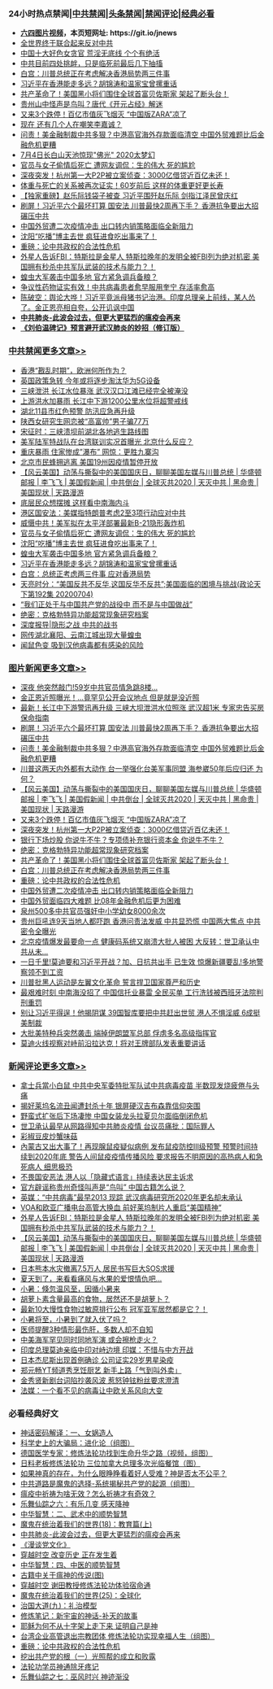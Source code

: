 <div id="tt">
<h3>24小时热点禁闻|<a href="#%E4%B8%AD%E5%85%B1%E7%A6%81%E9%97%BB%E6%9B%B4%E5%A4%9A%E6%96%87%E7%AB%A0">中共禁闻</a>|<a href="#%E5%9B%BE%E7%89%87%E6%96%B0%E9%97%BB%E6%9B%B4%E5%A4%9A%E6%96%87%E7%AB%A0">头条禁闻</a>|<a href="#%E6%96%B0%E9%97%BB%E8%AF%84%E8%AE%BA%E6%9B%B4%E5%A4%9A%E6%96%87%E7%AB%A0">禁闻评论|<a href="#%E5%BF%85%E7%9C%8B%E7%BB%8F%E5%85%B8%E5%A5%BD%E6%96%87">经典必看</a></h3>
<ul>
<li><b><a href="http://d1.bdrive.tk/64.mp4" target="_blank">六四图片视频</a>，本页短网址: https://git.io/jnews</b></li>
<li><a href="https://github.com/fqnews/bnews/blob/master/cbnews/20200705/1355774.md">全世界终于联合起来反对中共</a></li>
<li><a href="https://github.com/fqnews/bnews/blob/master/cnnews/20200705/1355894.md">中国十大好色女贪官 荒淫无底线 个个有绝活</a></li>
<li><a href="https://github.com/fqnews/bnews/blob/master/comments/20200705/783193.md">中共目前四处挑衅，只是临死前最后几下抽搐</a></li>
<li><a href="https://github.com/fqnews/bnews/blob/master/topimagenews/20200705/1355825.md">白宫：川普总统正在考虑解决香港局势两三件事</a></li>
<li><a href="https://github.com/fqnews/bnews/blob/master/cbnews/20200705/1355976.md">习近平在香港能走多远？胡锦涛和温家宝曾摞重话</a></li>
<li><a href="https://github.com/fqnews/bnews/blob/master/topimagenews/20200705/1355904.md">共产革命了！美国黑小将们围住全球首富贝佐斯家 架起了断头台！</a></li>
<li><a href="https://github.com/fqnews/bnews/blob/master/cbnews/20200705/1355889.md">贵州山中怪声是鸟叫？唐代《开元占经》解迷</a></li>
<li><a href="https://github.com/fqnews/bnews/blob/master/topimagenews/20200705/1355988.md">又来3个跌停！百亿市值灰飞烟灭 “中国版ZARA”凉了</a></li>
<li><a href="https://github.com/fqnews/bnews/blob/master/finance/20200705/1355965.md">现在 还有几个人在嘲笑李嘉诚？</a></li>
<li><a href="https://github.com/fqnews/bnews/blob/master/topimagenews/20200705/1356105.md">问责！美金融制裁中共多狠？中港高官海外存款面临清空 中国外贸难题比后金融危机更糟</a></li>
<li><a href="https://github.com/fqnews/bnews/blob/master/comments/20200705/1355785.md">7月4日长白山天池惊现&quot;佛光&quot; 2020太梦幻</a></li>
<li><a href="https://github.com/fqnews/bnews/blob/master/cbnews/20200705/1356034.md">官员与女子偷情后死亡 遭网友调侃：生的伟大 死的尴尬</a></li>
<li><a href="https://github.com/fqnews/bnews/blob/master/topimagenews/20200705/1355987.md">深夜突发！杭州第一大P2P被立案侦查：3000亿借贷近百亿未还！</a></li>
<li><a href="https://github.com/fqnews/bnews/blob/master/health/20200705/1355852.md">体重与死亡的关系被再次证实！60岁前后 这样的体重更好更长寿</a></li>
<li><a href="https://github.com/fqnews/bnews/blob/master/comments/20200705/1355968.md">【独家重磅】赵乐际钱袋子被查 习近平围歼赵乐际 剑指江泽民曾庆红</a></li>
<li><a href="https://github.com/fqnews/bnews/blob/master/topimagenews/20200705/1356147.md">刷屏！习近平六个最坏打算 国安法 川普最快2周再下手？ 香港抗争要出大招碾压中共</a></li>
<li><a href="https://github.com/fqnews/bnews/blob/master/topimagenews/20200705/1355758.md">中国外贸遭二次疫情冲击 出口转内销策略面临全新阻力</a></li>
<li><a href="https://github.com/fqnews/bnews/blob/master/cbnews/20200705/1356033.md">沈阳“吃播”博主去世 疯狂进食吃出事来了！</a></li>
<li><a href="https://github.com/fqnews/bnews/blob/master/comments/20200705/783271.md">重磅：论中共政权的合法性危机</a></li>
<li><a href="https://github.com/fqnews/bnews/blob/master/comments/20200705/1356057.md">外星人告诉FBI：特斯拉是金星人 特斯拉晚年的发明全被FBI列为绝对机密 美国拥有秒杀中共军队武装的技术与能力？！</a></li>
<li><a href="https://github.com/fqnews/bnews/blob/master/cbnews/20200705/1355989.md">蝗虫大军袭击中国多地 官方紧急调兵备粮？</a></li>
<li><a href="https://github.com/fqnews/bnews/blob/master/cnnews/20200705/1355778.md">争议性药物证实有效！中共病毒患者愈早服用奎宁 存活率愈高</a></li>
<li><a href="https://github.com/fqnews/bnews/blob/master/bannedvideo/20200705/1355788.md">陈破空：舆论大哗！习近平竟派母猪书记治港。印度总理亲上前线，某人怂了。金正恩亮相自夸，公开讥讽中国</a></li>
<li><b><a href="https://github.com/fqnews/bnews/blob/master/comments/20200211/1275071.md" target="_blank">中共肺炎-此波会过去，但更大更猛烈的瘟疫会再来</a></b></li>
<li><b><a href="https://github.com/fqnews/bnews/blob/master/comments/20200207/1272816.md" target="_blank">《刘伯温碑记》预言避开武汉肺炎的妙招（修订版）</a></b></li>
</ul>
</div>

<div class="catlist">
<h3><a href="https://github.com/fqnews/bnews/blob/master/cbnews/" target="_blank">中共禁闻</a><span><a href="https://github.com/fqnews/bnews/blob/master/cbnews/" target="_blank" rel="nofollow">更多文章>></a></span></h3>
<ul>
<li><a href="https://github.com/fqnews/bnews/blob/master/cbnews/20200705/1356212.md" target="_blank">香港“戡乱时期”，欧洲何所作为？</a></li>
<li><a href="https://github.com/fqnews/bnews/blob/master/cbnews/20200705/1356180.md" target="_blank">英国政策急转 今年或将逐步淘汰华为5G设备</a></li>
<li><a href="https://github.com/fqnews/bnews/blob/master/cbnews/20200705/1356177.md" target="_blank">三峡泄洪 长江水位暴涨 武汉汉口江滩已经完全被淹没</a></li>
<li><a href="https://github.com/fqnews/bnews/blob/master/cbnews/20200705/1356175.md" target="_blank">上游洪水加暴雨 长江中下游1200公里水位将超警戒线</a></li>
<li><a href="https://github.com/fqnews/bnews/blob/master/cbnews/20200705/1356174.md" target="_blank">湖北11县市红色预警 防汛应急再升级</a></li>
<li><a href="https://github.com/fqnews/bnews/blob/master/cbnews/20200705/1356130.md" target="_blank">陕西女研究生网恋被“高富帅”男子骗77万</a></li>
<li><a href="https://github.com/fqnews/bnews/blob/master/cbnews/20200705/783269.md" target="_blank">宋征时：三峡溃坝前湖北各地逃生路线图</a></li>
<li><a href="https://github.com/fqnews/bnews/blob/master/cbnews/20200705/1356072.md" target="_blank">美军陆军特战队在台湾联训实况首曝光 北京什么反应？</a></li>
<li><a href="https://github.com/fqnews/bnews/blob/master/cbnews/20200705/1356064.md" target="_blank">重庆暴雨 住家惨成&#8221;瀑布&#8221; 网惊：更胜九寨沟</a></li>
<li><a href="https://github.com/fqnews/bnews/blob/master/cbnews/20200705/1355954.md" target="_blank">北京市民蜂拥逃离 美国19州因疫情暂停开放</a></li>
<li><a href="https://github.com/fqnews/bnews/blob/master/comments/20200705/1356016.md" target="_blank">【风云美国】动荡与撕裂中的美国国庆日，聊聊美国左媒与川普总统 | 华盛顿邮报 | 李飞飞 | 美国假新闻 | 中共倒台 | 全球灭共2020 | 天灭中共 | 黑命贵 | 美国现状 | 天路漫游</a></li>
<li><a href="https://github.com/fqnews/bnews/blob/master/cbnews/20200705/1356037.md" target="_blank">底层民众想摆摊 这样看中南海内斗</a></li>
<li><a href="https://github.com/fqnews/bnews/blob/master/cbnews/20200705/1356036.md" target="_blank">港区国安法：美媒指特朗普考虑2至3项行动应对中共</a></li>
<li><a href="https://github.com/fqnews/bnews/blob/master/cbnews/20200705/1356035.md" target="_blank">威慑中共！美军拟在太平洋部署最新B-21隐形轰炸机</a></li>
<li><a href="https://github.com/fqnews/bnews/blob/master/cbnews/20200705/1356034.md" target="_blank">官员与女子偷情后死亡 遭网友调侃：生的伟大 死的尴尬</a></li>
<li><a href="https://github.com/fqnews/bnews/blob/master/cbnews/20200705/1356033.md" target="_blank">沈阳“吃播”博主去世 疯狂进食吃出事来了！</a></li>
<li><a href="https://github.com/fqnews/bnews/blob/master/cbnews/20200705/1355989.md" target="_blank">蝗虫大军袭击中国多地 官方紧急调兵备粮？</a></li>
<li><a href="https://github.com/fqnews/bnews/blob/master/cbnews/20200705/1355976.md" target="_blank">习近平在香港能走多远？胡锦涛和温家宝曾摞重话</a></li>
<li><a href="https://github.com/fqnews/bnews/blob/master/cbnews/20200705/1355956.md" target="_blank">白宫：总统正考虑两三件事 应对香港局势</a></li>
<li><a href="https://github.com/fqnews/bnews/blob/master/cbnews/20200705/1355951.md" target="_blank">天亮时分：“美国反共不反华,这国反华不反共”;美国面临的困境与挑战(政论天下第192集 20200704)</a></li>
<li><a href="https://github.com/fqnews/bnews/blob/master/cbnews/20200705/1355950.md" target="_blank">“我们正处于与中国共产党的战役中 而不是与中国做战”</a></li>
<li><a href="https://github.com/fqnews/bnews/blob/master/comments/20200705/783265.md" target="_blank">绝密：克格勃特异功能超常现象研究档案</a></li>
<li><a href="https://github.com/fqnews/bnews/blob/master/cbnews/20200705/1355926.md" target="_blank">深度报导|隐形之战 中共的战书</a></li>
<li><a href="https://github.com/fqnews/bnews/blob/master/cbnews/20200705/1355920.md" target="_blank">网传湖北襄阳、云南江城出现大量蝗虫</a></li>
<li><a href="https://github.com/fqnews/bnews/blob/master/cbnews/20200705/1355905.md" target="_blank">闻鼠色变 吸到汉他病毒都有感染的风险</a></li>

</ul>
</div>
<div class="catlist">
<h3><a href="https://github.com/fqnews/bnews/blob/master/topimagenews/" target="_blank">图片新闻</a><span><a href="https://github.com/fqnews/bnews/blob/master/topimagenews/" target="_blank" rel="nofollow">更多文章>></a></span></h3>
<ul>
<li><a href="https://github.com/fqnews/bnews/blob/master/topimagenews/20200705/1356213.md" target="_blank">深夜 他突然敲门!59岁中共官员情急跳8楼&#8230;</a></li>
<li><a href="https://github.com/fqnews/bnews/blob/master/topimagenews/20200705/1356209.md" target="_blank">金正恩近照曝光！&#8230;竟罕见公开会议地点 但是就是没近照</a></li>
<li><a href="https://github.com/fqnews/bnews/blob/master/topimagenews/20200705/1356187.md" target="_blank">最新！长江中下游警讯再升级 三峡大坝泄洪水位照涨 武汉超1米 专家忠告买房保命指南</a></li>
<li><a href="https://github.com/fqnews/bnews/blob/master/topimagenews/20200705/1356147.md" target="_blank">刷屏！习近平六个最坏打算 国安法 川普最快2周再下手？ 香港抗争要出大招碾压中共</a></li>
<li><a href="https://github.com/fqnews/bnews/blob/master/topimagenews/20200705/1356105.md" target="_blank">问责！美金融制裁中共多狠？中港高官海外存款面临清空 中国外贸难题比后金融危机更糟</a></li>
<li><a href="https://github.com/fqnews/bnews/blob/master/topimagenews/20200705/1356075.md" target="_blank">川普这两天内外都有大动作 台一举强化台美军事同盟 海参崴50年后应归还 为何？</a></li>
<li><a href="https://github.com/fqnews/bnews/blob/master/comments/20200705/1356016.md" target="_blank">【风云美国】动荡与撕裂中的美国国庆日，聊聊美国左媒与川普总统 | 华盛顿邮报 | 李飞飞 | 美国假新闻 | 中共倒台 | 全球灭共2020 | 天灭中共 | 黑命贵 | 美国现状 | 天路漫游</a></li>
<li><a href="https://github.com/fqnews/bnews/blob/master/topimagenews/20200705/1355988.md" target="_blank">又来3个跌停！百亿市值灰飞烟灭 “中国版ZARA”凉了</a></li>
<li><a href="https://github.com/fqnews/bnews/blob/master/topimagenews/20200705/1355987.md" target="_blank">深夜突发！杭州第一大P2P被立案侦查：3000亿借贷近百亿未还！</a></li>
<li><a href="https://github.com/fqnews/bnews/blob/master/topimagenews/20200705/1355941.md" target="_blank">银行下场炒股 你说牛不牛？专项债补充银行资本金 你说牛不牛？</a></li>
<li><a href="https://github.com/fqnews/bnews/blob/master/comments/20200705/783265.md" target="_blank">绝密：克格勃特异功能超常现象研究档案</a></li>
<li><a href="https://github.com/fqnews/bnews/blob/master/topimagenews/20200705/1355904.md" target="_blank">共产革命了！美国黑小将们围住全球首富贝佐斯家 架起了断头台！</a></li>
<li><a href="https://github.com/fqnews/bnews/blob/master/topimagenews/20200705/1355825.md" target="_blank">白宫：川普总统正在考虑解决香港局势两三件事</a></li>
<li><a href="https://github.com/fqnews/bnews/blob/master/comments/20200705/783271.md" target="_blank">重磅：论中共政权的合法性危机</a></li>
<li><a href="https://github.com/fqnews/bnews/blob/master/topimagenews/20200705/1355758.md" target="_blank">中国外贸遭二次疫情冲击 出口转内销策略面临全新阻力</a></li>
<li><a href="https://github.com/fqnews/bnews/blob/master/topimagenews/20200705/1355753.md" target="_blank">中国外贸面临四大难题 比08年金融危机后更为困难</a></li>
<li><a href="https://github.com/fqnews/bnews/blob/master/comments/20200704/783272.md" target="_blank">泉州500多中共官员强奸中小学幼女8000余次</a></li>
<li><a href="https://github.com/fqnews/bnews/blob/master/topimagenews/20200704/1355735.md" target="_blank">贵州巨吼连9天当地人都吓跑 香港问责法发威 中共显恐慌 中国两大焦点 中共密令全曝光</a></li>
<li><a href="https://github.com/fqnews/bnews/blob/master/topimagenews/20200704/1355714.md" target="_blank">北京疫情爆发最要命一点 健康码系统又崩溃大批人被困 大反转：世卫承认中共从未&#8230;</a></li>
<li><a href="https://github.com/fqnews/bnews/blob/master/topimagenews/20200704/1355676.md" target="_blank">一日千里!莫迪要和习近平开战？加、日抗共出手 已生效 惊爆新疆要乱!多地警察领不到工资</a></li>
<li><a href="https://github.com/fqnews/bnews/blob/master/topimagenews/20200704/1355623.md" target="_blank">川普批黑人运动是左翼文化革命 誓言捍卫国家尊严和历史</a></li>
<li><a href="https://github.com/fqnews/bnews/blob/master/topimagenews/20200704/1355603.md" target="_blank">最艰难时刻 中南海没招了 中国信托业暴雷 全民买单 工行洗钱被西班牙法院判刑重罚</a></li>
<li><a href="https://github.com/fqnews/bnews/blob/master/topimagenews/20200704/1355585.md" target="_blank">别让习近平得逞！他揭阴谋 39国智库要把中共赶出世贸 港人不惧淫威 6成挺美制裁</a></li>
<li><a href="https://github.com/fqnews/bnews/blob/master/topimagenews/20200704/1355584.md" target="_blank">大批美特种兵突然袭击 端掉伊朗盟军总部 俘虏多名高级指挥官</a></li>
<li><a href="https://github.com/fqnews/bnews/blob/master/topimagenews/20200704/1355571.md" target="_blank">莫迪火线视察对峙前沿拉达克！将对王牌部队发表重要讲话</a></li>

</ul>
</div>
<div class="catlist">
<h3><a href="https://github.com/fqnews/bnews/blob/master/comments/" target="_blank">新闻评论</a><span><a href="https://github.com/fqnews/bnews/blob/master/comments/" target="_blank" rel="nofollow">更多文章>></a></span></h3>
<ul>
<li><a href="https://github.com/fqnews/bnews/blob/master/comments/20200705/1356218.md" target="_blank">拿士兵當小白鼠 中共中央军委特批军队试中共病毒疫苗 半数现发烧疲倦与头痛</a></li>
<li><a href="https://github.com/fqnews/bnews/blob/master/comments/20200705/1356211.md" target="_blank">揭好莱坞名流丑闻遭封杀十年  银屏硬汉吉布森靠信仰突围</a></li>
<li><a href="https://github.com/fqnews/bnews/blob/master/comments/20200705/1356197.md" target="_blank">野蛮式扩张后下场凄惨 中国女装龙头拉夏贝尔面临倒闭危机</a></li>
<li><a href="https://github.com/fqnews/bnews/blob/master/comments/20200705/1356192.md" target="_blank">世卫承认最早从网路得知中共肺炎疫情  台议员痛批：国际罪人</a></li>
<li><a href="https://github.com/fqnews/bnews/blob/master/comments/20200705/1356191.md" target="_blank">彩椒豆皮炒蟹味菇</a></li>
<li><a href="https://github.com/fqnews/bnews/blob/master/comments/20200705/1356176.md" target="_blank">內蒙古又出大事了！再现腺鼠疫疑似病例 发布鼠疫防控Ⅲ级预警 预警时间持续到2020年底 警告人间鼠疫疫情传播风险 要求报告不明原因的高热病人和急死病人 细思极恐</a></li>
<li><a href="https://github.com/fqnews/bnews/blob/master/comments/20200705/1356151.md" target="_blank">不畏国安恶法  港人以「隐藏式语言」持续表达民主诉求</a></li>
<li><a href="https://github.com/fqnews/bnews/blob/master/comments/20200705/1356146.md" target="_blank">官方辟谣称贵州奇怪叫声是“鸟叫” 中国古籍怎么说？</a></li>
<li><a href="https://github.com/fqnews/bnews/blob/master/comments/20200705/1356110.md" target="_blank">英媒：“中共病毒”最早2013 现踪  武汉病毒研究所2020年更名却未承认</a></li>
<li><a href="https://github.com/fqnews/bnews/blob/master/comments/20200705/1356109.md" target="_blank">VOA和欧亚广播电台高管大换血  前好莱坞制片人重启“美国精神“</a></li>
<li><a href="https://github.com/fqnews/bnews/blob/master/comments/20200705/1356057.md" target="_blank">外星人告诉FBI：特斯拉是金星人 特斯拉晚年的发明全被FBI列为绝对机密 美国拥有秒杀中共军队武装的技术与能力？！</a></li>
<li><a href="https://github.com/fqnews/bnews/blob/master/comments/20200705/1356016.md" target="_blank">【风云美国】动荡与撕裂中的美国国庆日，聊聊美国左媒与川普总统 | 华盛顿邮报 | 李飞飞 | 美国假新闻 | 中共倒台 | 全球灭共2020 | 天灭中共 | 黑命贵 | 美国现状 | 天路漫游</a></li>
<li><a href="https://github.com/fqnews/bnews/blob/master/comments/20200705/1356046.md" target="_blank">日本熊本水灾撤离7.5万人 居民书写巨大SOS求援</a></li>
<li><a href="https://github.com/fqnews/bnews/blob/master/comments/20200705/1356045.md" target="_blank">夏天到了，来看看痛风与水果的爱恨情仇吧&#8230;</a></li>
<li><a href="https://github.com/fqnews/bnews/blob/master/comments/20200705/1356044.md" target="_blank">小暑：倏忽温风至，因循小暑来</a></li>
<li><a href="https://github.com/fqnews/bnews/blob/master/comments/20200705/1356043.md" target="_blank">胡萝卜素含量最高的食物，居然还不是胡萝卜？</a></li>
<li><a href="https://github.com/fqnews/bnews/blob/master/comments/20200705/1356042.md" target="_blank">最新10大慢性食物过敏原排行公布 冠军亚军居然都是它？！</a></li>
<li><a href="https://github.com/fqnews/bnews/blob/master/comments/20200705/1356041.md" target="_blank">小暑将至，小暑到了就入伏了吗？</a></li>
<li><a href="https://github.com/fqnews/bnews/blob/master/comments/20200705/1356040.md" target="_blank">医师提醒3种情形最伤肝，多数人却不自知</a></li>
<li><a href="https://github.com/fqnews/bnews/blob/master/comments/20200705/1355996.md" target="_blank">中美海军罕见同时同地军演 或会擦枪走火？</a></li>
<li><a href="https://github.com/fqnews/bnews/blob/master/comments/20200705/1355995.md" target="_blank">印度总理莫迪亲临中印对峙边境 印媒：不惜与中方开战</a></li>
<li><a href="https://github.com/fqnews/bnews/blob/master/comments/20200705/1355994.md" target="_blank">日本杰尼斯出现首例确诊  公司证实29岁男星染疫</a></li>
<li><a href="https://github.com/fqnews/bnews/blob/master/comments/20200705/1355993.md" target="_blank">郑元畅YT频道秀烹饪厨艺  新手上路「气到叫外卖」</a></li>
<li><a href="https://github.com/fqnews/bnews/blob/master/comments/20200705/1355992.md" target="_blank">金秀贤新剧台词陷抄袭风波  惹怒钟铉粉丝要求澄清</a></li>
<li><a href="https://github.com/fqnews/bnews/blob/master/comments/20200705/1355980.md" target="_blank">法媒：一个看不见的病毒让中欧关系风向大变</a></li>

</ul>
</div>

<div class="catlist">
<h3>必看经典好文</h3>
<ul>
<li><a href="https://github.com/fqnews/bnews/blob/master/comments/20200609/1342224.md" target="_blank">神话密码解译：一、女娲造人</a></li>
<li><a href="https://github.com/fqnews/bnews/blob/master/comments/20200605/783246.md" target="_blank">科学史上的大骗局：进化论（组图）</a></li>
<li><a href="https://github.com/fqnews/bnews/blob/master/comments/20200607/783186.md" target="_blank">德国医学专家：修炼法轮功找到生命升华之路（视频，组图）</a></li>
<li><a href="https://github.com/fqnews/bnews/blob/master/comments/20200531/1337359.md" target="_blank">日料老板修炼法轮功 三位加拿大总理多次光临餐馆（图）</a></li>
<li><a href="https://github.com/fqnews/bnews/blob/master/comments/20200623/1346844.md" target="_blank">如果神真的存在，为什么眼睁睁看着好人受难？神是否太不公平？</a></li>
<li><a href="https://github.com/fqnews/bnews/blob/master/comments/20181209/1044543.md" target="_blank">中共道路是魔鬼的选择-系统揭秘共产党的起源（组图）</a></li>
<li><a href="https://github.com/fqnews/bnews/blob/master/comments/20200502/1322275.md" target="_blank">瘟疫中祈祷为啥无效？怎么祈祷才有奇效？</a></li>
<li><a href="https://github.com/fqnews/bnews/blob/master/tculture/20190101/792146.md" target="_blank">乐舞仙踪之六：有乐几变 感天降神</a></li>
<li><a href="https://github.com/fqnews/bnews/blob/master/comments/20200605/783249.md" target="_blank">中华智慧：二、武术中的顺势智慧</a></li>
<li><a href="https://github.com/fqnews/bnews/blob/master/topimagenews/20180701/965109.md" target="_blank">魔鬼在统治着我们的世界(18)：教育篇(上)</a></li>
<li><a href="https://github.com/fqnews/bnews/blob/master/comments/20200211/1275071.md" target="_blank">中共肺炎-此波会过去，但更大更猛烈的瘟疫会再来</a></li>
<li><a href="https://github.com/fqnews/bnews/blob/master/comments/20200521/783167.md" target="_blank">《漫谈党文化》</a></li>
<li><a href="https://github.com/fqnews/bnews/blob/master/comments/20200626/1259925.md" target="_blank">穿越时空 改变历史 正在发生着</a></li>
<li><a href="https://github.com/fqnews/bnews/blob/master/comments/20200605/783247.md" target="_blank">中华智慧：四、中医的顺势智慧</a></li>
<li><a href="https://github.com/fqnews/bnews/blob/master/ccpdope/20200531/1337409.md" target="_blank">古籍中关于瘟神的传说(图)</a></li>
<li><a href="https://github.com/fqnews/bnews/blob/master/comments/20200511/1322384.md" target="_blank">穿越时空 谢田教授修炼法轮功体验宿命通</a></li>
<li><a href="https://github.com/fqnews/bnews/blob/master/comments/20181017/1014654.md" target="_blank">魔鬼在统治着我们的世界(25)：全球化</a></li>
<li><a href="https://github.com/fqnews/bnews/blob/master/cbnews/20180315/914943.md" target="_blank">治国大道(九)：礼治模型</a></li>
<li><a href="https://github.com/fqnews/bnews/blob/master/comments/20190418/1115565.md" target="_blank">修炼笔记：新宇宙的神话-补天的故事</a></li>
<li><a href="https://github.com/fqnews/bnews/blob/master/ccpdope/20190803/1168965.md" target="_blank">耶稣为何不从十字架上走下来 证明自己是神</a></li>
<li><a href="https://github.com/fqnews/bnews/blob/master/comments/20200528/1335859.md" target="_blank">台湾企业高管退出宗教团体 修炼法轮功实现幸福人生（组图）</a></li>
<li><a href="https://github.com/fqnews/bnews/blob/master/comments/20200705/783271.md" target="_blank">重磅：论中共政权的合法性危机</a></li>
<li><a href="https://github.com/fqnews/bnews/blob/master/comments/20200629/1352460.md" target="_blank">挖出共产党的根（一）光照帮的成立和败露</a></li>
<li><a href="https://github.com/fqnews/bnews/blob/master/health/20170626/780263.md" target="_blank">法轮功学员神通除牙疼记</a></li>
<li><a href="https://github.com/fqnews/bnews/blob/master/tculture/20190101/792550.md" target="_blank">乐舞仙踪之七：巫风时兴 神迹渐没</a></li>

</ul>
</div>